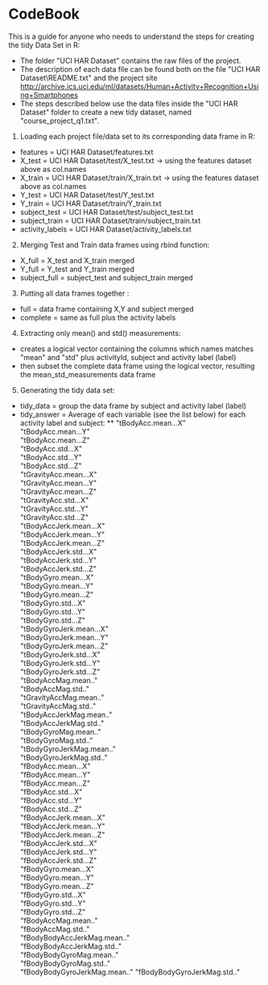 CodeBook
===========

This is a guide for anyone who needs to understand the steps for creating the tidy Data Set in R:
* The folder "UCI HAR Dataset" contains the raw files of the project.
* The description of each data file can be found both on the file "UCI HAR Dataset\README.txt" and the project site http://archive.ics.uci.edu/ml/datasets/Human+Activity+Recognition+Using+Smartphones
* The steps described below use the data files inside the "UCI HAR Dataset" folder to create a new tidy dataset, named "course_project_q1.txt".

1. Loading each project file/data set to its corresponding data frame in R:
* features = UCI HAR Dataset/features.txt
* X_test = UCI HAR Dataset/test/X_test.txt -> using the features dataset above as col.names
* X_train = UCI HAR Dataset/train/X_train.txt -> using the features dataset above as col.names
* Y_test = UCI HAR Dataset/test/Y_test.txt
* Y_train = UCI HAR Dataset/train/Y_train.txt
* subject_test = UCI HAR Dataset/test/subject_test.txt
* subject_train = UCI HAR Dataset/train/subject_train.txt
* activity_labels = UCI HAR Dataset/activity_labels.txt

2. Merging Test and Train data frames using rbind function:
* X_full = X_test and X_train merged
* Y_full = Y_test and Y_train merged
* subject_full = subject_test and subject_train merged

3. Putting all data frames together :
* full = data frame containing X,Y and subject merged
* complete = same as full plus the activity labels

4. Extracting only mean() and std() measurements:
* creates a logical vector containing the columns which names matches "mean" and "std" plus activityId, subject and activity label (label)
* then subset the complete data frame using the logical vector, resulting the mean_std_measurements data frame

5. Generating the tidy data set:
* tidy_data = group the data frame by subject and activity label (label)
* tidy_answer = Average of each variable (see the list below) for each activity label and subject:
** "tBodyAcc.mean...X"           
"tBodyAcc.mean...Y"          
"tBodyAcc.mean...Z"           
"tBodyAcc.std...X"           
"tBodyAcc.std...Y"            
"tBodyAcc.std...Z"           
"tGravityAcc.mean...X"        
"tGravityAcc.mean...Y"       
"tGravityAcc.mean...Z"        
"tGravityAcc.std...X"        
"tGravityAcc.std...Y"         
"tGravityAcc.std...Z"        
"tBodyAccJerk.mean...X"       
"tBodyAccJerk.mean...Y"      
"tBodyAccJerk.mean...Z"       
"tBodyAccJerk.std...X"       
"tBodyAccJerk.std...Y"        
"tBodyAccJerk.std...Z"       
"tBodyGyro.mean...X"          
"tBodyGyro.mean...Y"         
"tBodyGyro.mean...Z"          
"tBodyGyro.std...X"          
"tBodyGyro.std...Y"           
"tBodyGyro.std...Z"          
"tBodyGyroJerk.mean...X"      
"tBodyGyroJerk.mean...Y"     
"tBodyGyroJerk.mean...Z"      
"tBodyGyroJerk.std...X"      
"tBodyGyroJerk.std...Y"       
"tBodyGyroJerk.std...Z"      
"tBodyAccMag.mean.."          
"tBodyAccMag.std.."          
"tGravityAccMag.mean.."       
"tGravityAccMag.std.."       
"tBodyAccJerkMag.mean.."      
"tBodyAccJerkMag.std.."      
"tBodyGyroMag.mean.."         
"tBodyGyroMag.std.."         
"tBodyGyroJerkMag.mean.."     
"tBodyGyroJerkMag.std.."     
"fBodyAcc.mean...X"           
"fBodyAcc.mean...Y"          
"fBodyAcc.mean...Z"           
"fBodyAcc.std...X"           
"fBodyAcc.std...Y"            
"fBodyAcc.std...Z"           
"fBodyAccJerk.mean...X"       
"fBodyAccJerk.mean...Y"      
"fBodyAccJerk.mean...Z"       
"fBodyAccJerk.std...X"       
"fBodyAccJerk.std...Y"        
"fBodyAccJerk.std...Z"       
"fBodyGyro.mean...X"          
"fBodyGyro.mean...Y"         
"fBodyGyro.mean...Z"          
"fBodyGyro.std...X"          
"fBodyGyro.std...Y"           
"fBodyGyro.std...Z"          
"fBodyAccMag.mean.."          
"fBodyAccMag.std.."          
"fBodyBodyAccJerkMag.mean.."  
"fBodyBodyAccJerkMag.std.."  
"fBodyBodyGyroMag.mean.."     
"fBodyBodyGyroMag.std.."     
"fBodyBodyGyroJerkMag.mean.." 
"fBodyBodyGyroJerkMag.std.." 